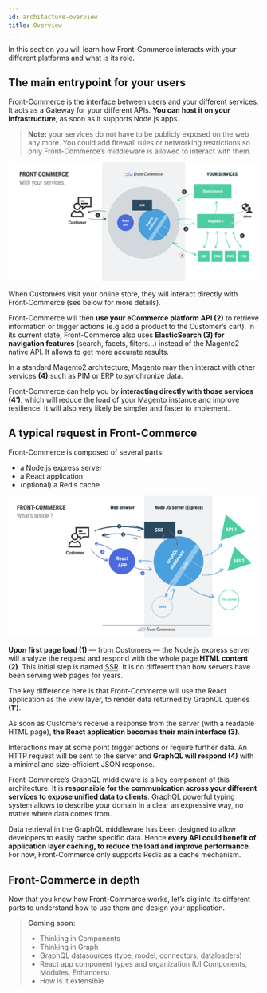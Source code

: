```yaml
---
id: architecture-overview
title: Overview
---
```


In this section you will learn how Front-Commerce interacts with your different
platforms and what is its role.

## The main entrypoint for your users

Front-Commerce is the interface between users and your different services. It
acts as a Gateway for your different APIs. **You can host it on your
infrastructure**, as soon as it supports Node.js apps.

> **Note:** your services do not have to be publicly exposed on the web any more.
> You could add firewall rules or networking restrictions so only
> Front-Commerce’s middleware is allowed to interact with them.

![Front-Commerce as the central point of a microservice architecture](/docs/assets/architecture-overview.svg)

When Customers visit your online store, they will interact directly with
Front-Commerce (see below for more details).

Front-Commerce will then **use your eCommerce platform API (2)** to retrieve
information or trigger actions (e.g add a product to the Customer’s cart). In
its current state, Front-Commerce also uses **ElasticSearch (3) for navigation
features** (search, facets, filters…) instead of the Magento2 native API. It
allows to get more accurate results.

In a standard Magento2 architecture, Magento may then interact with other
services **(4)** such as PIM or ERP to synchronize data.

Front-Commerce can help you by **interacting directly with those services
(4’)**, which will reduce the load of your Magento instance and improve
resilience. It will also very likely be simpler and faster to implement.

## A typical request in Front-Commerce

Front-Commerce is composed of several parts:

- a Node.js express server
- a React application
- (optional) a Redis cache

![Front-Commerce’s internal architecture: React app, SSR, GraphQL server with caching](/docs/assets/architecture-internals.svg)

**Upon first page load (1)** — from Customers — the Node.js express server will
analyze the request and respond with the whole page **HTML content (2)**. This
initial step is named <abbr title="Server Side Rendering">SSR</abbr>. It is no
different than how servers have been serving web pages for years.

The key difference here is that Front-Commerce will use the React application as
the view layer, to render data returned by GraphQL queries **(1’)**.

As soon as Customers receive a response from the server (with a readable HTML
page), **the React application becomes their main interface (3)**.

Interactions may at some point trigger actions or require further data. An HTTP
request will be sent to the server and **GraphQL will respond (4)** with a
minimal and size-efficient JSON response.

Front-Commerce’s GraphQL middleware is a key component of this architecture. It
is **responsible for the communication across your different services to expose
unified data to clients**. GraphQL powerful typing system allows to describe
your domain in a clear an expressive way, no matter where data comes from.

Data retrieval in the GraphQL middleware has been designed to allow developers to easily cache specific data. Hence **every API could benefit of application layer caching, to reduce the load and improve performance**. For now, Front-Commerce only supports Redis as a cache mechanism.

## Front-Commerce in depth

Now that you know how Front-Commerce works, let’s dig into its different parts
to understand how to use them and design your application.

> **Coming soon:**
>
> - Thinking in Components
> - Thinking in Graph
> - GraphQL datasources (type, model, connectors, dataloaders)
> - React app component types and organization (UI Components, Modules,
>   Enhancers)
> - How is it extensible
